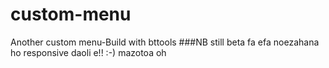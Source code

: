 # custom-menu
Another custom menu-Build with bttools
###NB
still beta fa  efa noezahana ho responsive daoli e!! :-) mazotoa oh
